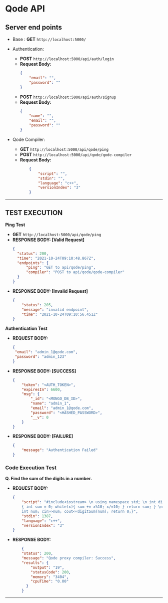 # Qode API

<!-- About Qode API Goes here -->

## Server end points

* Base : **GET** `http://localhost:5000/`
* Authentication:
    * **POST** `http://localhost:5000/api/auth/login`
    * **Request Body:**
        ```json
        {
            "email": "",
            "password": ""
        }
        ```
    * **POST** `http://localhost:5000/api/auth/signup`
    * **Request Body:**
        ```json
        {
            "name": "",
            "email": "",
            "password": ""
        }
        ```

* Qode Compiler:
  * **GET** `http://localhost:5000/api/qode/ping`   
  * **POST** `http://localhost:5000/api/qode/qode-compiler`
  * **Request Body:** 
    ```json 
        {
            "script": "",
            "stdin": "",
            "language": "c++",
            "versionIndex": "3"
        }
    ```

---

## **TEST EXECUTION**

**Ping Test**
* **GET** `http://localhost:5000/api/qode/ping`
* **RESPONSE BODY: [Valid Request]**
  ```json
  {
    "status": 200,
    "time": "2021-10-24T09:10:48.867Z",
    "endpoints": {
        "ping": "GET to api/qode/ping",
        "compiler": "POST to api/qode/qode-compiler"
    }
  }
  ```
 * **RESPONSE BODY: [Invalid Request]**
    ```json
    {
        "status": 205,
        "message": "invalid endpoint",
        "time": "2021-10-24T09:10:56.451Z"
    }
    ```
**Authentication Test**
* **REQUEST BODY:**
    ```json
    {
     "email": "admin_1@qode.com",
     "password": "admin_123"
    }
    ```
* **RESPONSE BODY: [SUCCESS]**
    ```json
    {
        "token": "<AUTH_TOKEN>",
        "expiresIn": 6600,
        "msg": {
            "_id": "<MONGO_DB_ID>",
            "name": "admin_1",
            "email": "admin_1@qode.com",
            "password": "<HASHED_PASSWORD>",
            "__v": 0
        }
    }
    ```
* **RESPONSE BODY: [FAILURE]**
    ```json
    {
        "message": "Authentication Failed"
    }
    ```
### **Code Execution Test**
**Q. Find the sum of the digits in a number.**

* **REQUEST BODY:** 
    ```json
    {
        "script": "#include<iostream> \n using namespace std; \n int digitSum(int x) \n 
        { int sum = 0; while(x){ sum += x%10; x/=10; } return sum; } \n int main(){
        int num; cin>>num; cout<<digitSum(num); return 0;}",
        "stdin": 1387,
        "language": "c++",
        "versionIndex": "3"
    }

    ```

* **RESPONSE BODY:**
    ```json 
        {
        "status": 200,
        "message": "Qode proxy compiler: Success",
        "results": {
            "output": "19",
            "statusCode": 200,
            "memory": "3404",
            "cpuTime": "0.00"
          }
        }
    ```

---